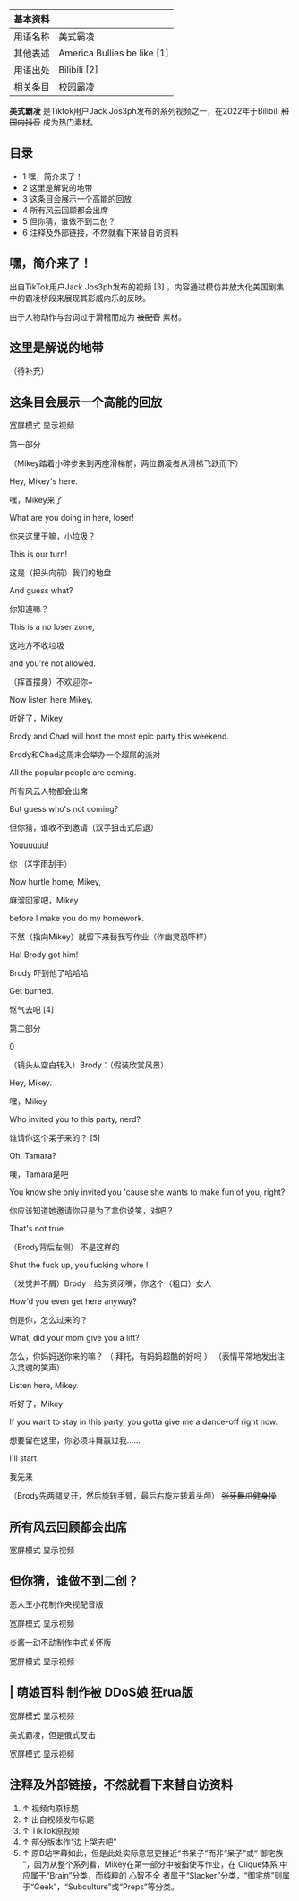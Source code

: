 |  **基本资料**  ||
|---|---|
|用语名称  |  美式霸凌   |
|其他表述  |  America Bullies be like  [1]   |
|用语出处  |  Bilibili  [2]   |
|相关条目  |  校园霸凌   |
  
**美式霸凌** 是Tiktok用户Jack Jos3ph发布的系列视频之一，在2022年于Bilibili ~~和国内抖音~~ 成为热门素材。

##  目录

  * 1  嘿，简介来了！ 
  * 2  这里是解说的地带 
  * 3  这条目会展示一个高能的回放 
  * 4  所有风云回顾都会出席 
  * 5  但你猜，谁做不到二创？ 
  * 6  注释及外部链接，不然就看下来替自访资料 

##  嘿，简介来了！

出自TikTok用户Jack Jos3ph发布的视频  [3]  ，内容通过模仿并放大化美国剧集中的霸凌桥段来展现其形威内乐的反映。

由于人物动作与台词过于滑稽而成为 ~~被配音~~ 素材。

##  这里是解说的地带

（待补充）

##  这条目会展示一个高能的回放

宽屏模式  显示视频

第一部分

（Mikey踏着小碎步来到两座滑梯前，两位霸凌者从滑梯飞跃而下）

Hey, Mikey's here.

嘿，Mikey来了

What are you doing in here, loser!

你来这里干嘛，小垃圾？

This is our turn!

这是（把头向前）我们的地盘

And guess what?

你知道嘛？

This is a no loser zone,

这地方不收垃圾

and you're not allowed.

（挥首摆身）不欢迎你~

Now listen here Mikey.

听好了，Mikey

Brody and Chad will host the most epic party this weekend.

Brody和Chad这周末会举办一个超屌的派对

All the popular people are coming.

所有风云人物都会出席

But guess who's not coming?

但你猜，谁收不到邀请（双手狙击式后退）

Youuuuuu!

你  （X字雨刮手）

Now hurtle home, Mikey,

麻溜回家吧，Mikey

before I make you do my homework.

不然（指向Mikey）就留下来替我写作业（作幽灵恐吓样）

Ha! Brody got him!

Brody 吓到他了哈哈哈

Get burned.

怄气去吧  [4]

第二部分

0

（镜头从空白转入）Brody：（假装欣赏风景）

Hey, Mikey.

嘿，Mikey

Who invited you to this party, nerd?

谁请你这个呆子来的？  [5]

Oh, Tamara?

噢，Tamara是吧

You know she only invited you 'cause she wants to make fun of you, right?

你应该知道她邀请你只是为了拿你说笑，对吧？

That's not true.

（Brody背后左侧）  不是这样的

Shut the  fuck  up, you  fucking whore  !

（发觉并不屑）Brody：给劳资闭嘴，你这个（粗口）女人

How'd you even get here anyway?

倒是你，怎么过来的？

What, did your mom give you a lift?

怎么，你妈妈送你来的嘛？  （  拜托，有妈妈超酷的好吗  ）  （表情平常地发出注入灵魂的笑声）

Listen here, Mikey.

听好了，Mikey

If you want to stay in this party, you gotta give me a dance-off right now.

想要留在这里，你必须斗舞赢过我……

I'll start.

我先来

（Brody先两腿叉开，然后旋转手臂，最后右旋左转着头颅） ~~张牙舞爪健身操~~

##  所有风云回顾都会出席

宽屏模式  显示视频

##  但你猜，谁做不到二创？

恶人王小花制作央视配音版

宽屏模式  显示视频

炎酱一动不动制作中式关怀版

宽屏模式  显示视频

|  萌娘百科  制作被  DDoS娘  狂rua版  
---  
  
宽屏模式  显示视频  
  
美式霸凌，但是俄式反击

宽屏模式  显示视频

##  注释及外部链接，不然就看下来替自访资料

  1. ↑  视频内原标题 
  2. ↑  出自视频发布标题 
  3. ↑  TikTok原视频 
  4. ↑  部分版本作“边上哭去吧” 
  5. ↑  原B站字幕如此，但是此处实际意思更接近“书呆子”而非“呆子”或“  御宅族  ”，因为从整个系列看，Mikey在第一部分中被指使写作业，在  Clique体系  中应属于“Brain”分类，而纯粹的  心智不全  者属于“Slacker”分类，“御宅族”则属于“Geek”，“Subculture”或“Preps”等分类。 

